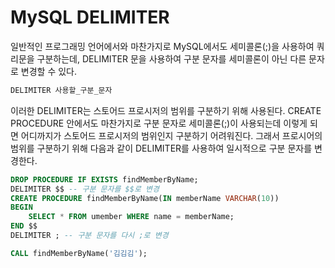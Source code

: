 # MySQL DELIMITER

일반적인 프로그래밍 언어에서와 마찬가지로 MySQL에서도 세미콜론(;)을 사용하여 쿼리문을 구분하는데, DELIMITER 문을 사용하여 구분 문자를 세미콜론이 아닌 다른 문자로 변경할 수 있다.

```sql
DELIMITER 사용할_구분_문자
```

이러한 DELIMITER는 스토어드 프로시저의 범위를 구분하기 위해 사용된다. CREATE PROCEDURE 안에서도 마찬가지로 구분 문자로 세미콜론(;)이 사용되는데 이렇게 되면 어디까지가 스토어드 프로시저의 범위인지 구분하기 어려워진다. 그래서 프로시어의 범위를 구분하기 위해 다음과 같이 DELIMITER를 사용하여 일시적으로 구분 문자를 변경한다.

```sql
DROP PROCEDURE IF EXISTS findMemberByName;
DELIMITER $$ -- 구분 문자를 $$로 변경
CREATE PROCEDURE findMemberByName(IN memberName VARCHAR(10))
BEGIN
    SELECT * FROM umember WHERE name = memberName;
END $$
DELIMITER ; -- 구분 문자를 다시 ;로 변경

CALL findMemberByName('김김김');
```